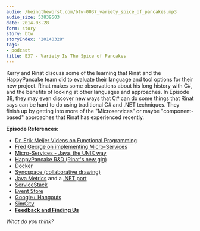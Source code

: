 ```yaml
---
audio: /beingtheworst.com/btw-0037_variety_spice_of_pancakes.mp3
audio_size: 53839503
date: 2014-03-28
form: story
story: btw
storyIndex: "20140328"
tags:
- podcast
title: E37 - Variety Is The Spice of Pancakes
---
```

<p>Kerry and Rinat discuss some of the learning that Rinat and the HappyPancake team did to evaluate their language and tool options for their new project.  Rinat makes some observations about his long history with C#, and the benefits of looking at other languages and approaches.  In Episode 38, they may even discover new ways that C# can do some things that Rinat says can be hard to do using traditional C# and .NET techniques.  They finish up by getting into more of the "Microservices" or maybe "component-based" approaches that Rinat has experienced recently.</p>


<p><strong>Episode References:</strong></p>
<ul>
<li><a href="http://channel9.msdn.com/Series/C9-Lectures-Erik-Meijer-Functional-Programming-Fundamentals/Lecture-Series-Erik-Meijer-Functional-Programming-Fundamentals-Chapter-1">Dr. Erik Meijer Videos on Functional Programming</a></li>
<li><a href="http://vimeo.com/79866979">Fred George on implementing Micro-Services</a></li>
<li><a href="http://vimeo.com/74452550">Micro-Services - Java, the UNIX way</a></li>
<li><a href="http://rd.happypancake.com/">HappyPancake R&D (Rinat's new gig)</a></li>
<li><a href="https://www.docker.io/">Docker</a></li>
<li><a href="http://infinitekind.com/syncspace">Syncspace (collaborative drawing)</a></li>
<li><a href="http://metrics.codahale.com/">Java Metrics</a> and a <a href="https://github.com/danielcrenna/metrics-net">.NET port</a></li>
<li><a href="https://servicestack.net/">ServiceStack</a></li>
<li><a href="http://geteventstore.com/">Event Store</a></li>
<li><a href="http://www.google.com/+/learnmore/hangouts/">Google+ Hangouts</a></li>
<li><a href="http://en.wikipedia.org/wiki/SimCity">SimCity</a></li>
<li><strong><a href="http://beingtheworst.com/about">Feedback and Finding Us</a></strong></li>
</ul>
<p><em>What do you think?</em></p>

